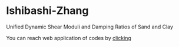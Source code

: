 # Ishibashi-Zhang
Unified Dynamic Shear Moduli and Damping Ratios of Sand and Clay


You can reach web application of codes by  [clicking](https://share.streamlit.io/geotechnica/ishibashi-zhang/Ishibashi-Zhang_web.py)
